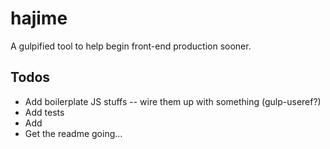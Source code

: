 # hajime

A gulpified tool to help begin front-end production sooner.

## Todos

- Add boilerplate JS stuffs
-- wire them up with something (gulp-useref?) 
- Add tests
- Add 
- Get the readme going...
